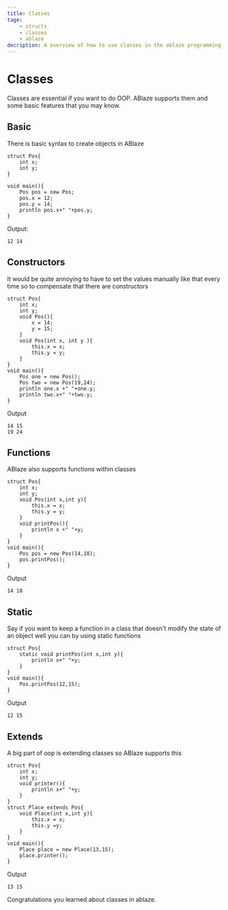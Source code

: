 ```yaml
---
title: Classes
tage:
    - structs
    - classes
    - ablaze
decription: A overview of how to use classes in the ablaze programming langauge
---
```

# Classes
Classes are essential if you want to do OOP. ABlaze supports them and some basic features that you may know.
## Basic
There is basic syntax to create objects in ABlaze
```
struct Pos{
    int x;
    int y;
}

void main(){
    Pos pos = new Pos;
    pos.x = 12;
    pos.y = 14;
    println pos.x+" "+pos.y;
}
```
Output:
```
12 14
```
## Constructors
It would be quite annoying to have to set the values manually like that every time so to compensate that there are constructors
```
struct Pos{
    int x;
    int y;
    void Pos(){
        x = 14;
        y = 15;
    }
    void Pos(int x, int y ){
        this.x = x;
        this.y = y;
    }
}
void main(){
    Pos one = new Pos();
    Pos two = new Pos(19,24);
    println one.x +" "+one.y;
    println two.x+" "+two.y;
}
```
Output
```
14 15
19 24
```

## Functions
ABlaze also supports functions within classes
```
struct Pos{
    int x;
    int y;
    void Pos(int x,int y){
        this.x = x;
        this.y = y;
    }
    void printPos(){
        println x +" "+y;
    }
}
void main(){
    Pos pos = new Pos(14,18);
    pos.printPos();
}
```
Output
```
14 18
```

## Static
Say if you want to keep a function in a class that doesn't modify the state of an object well you can by using static functions
```
struct Pos{
    static void printPos(int x,int y){
        println x+" "+y;
    }
}
void main(){
    Pos.printPos(12,15);
}
```
Output
```
12 15
```
## Extends
A big part of oop is extending classes  so ABlaze supports this
```
struct Pos{
    int x;
    int y;
    void printer(){
        println x+" "+y;
    }
}
struct Place extends Pos{
    void Place(int x,int y){
        this.x = x;
        this.y =y;
    }
}
void main(){
    Place place = new Place(13,15);
    place.printer();
}
```

Output
```
13 15
```
Congratulations you learned about classes in ablaze.